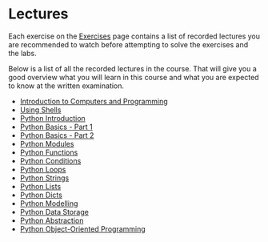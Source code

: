 # Lectures
Each exercise on the [Exercises](exercises/) page contains a list of recorded lectures you are recommended to watch before attempting to solve the exercises and the labs.

Below is a list of all the recorded lectures in the course. That will give you a good overview what you will learn in this course and what you are expected to know at the written examination.

* [Introduction to Computers and Programming](../../lectures/introduction-to-computers-and-programming/)
* [Using Shells](../../lectures/using-shells/)
* [Python Introduction](../../lectures/python-introduction/)
* [Python Basics - Part 1](../../lectures/python-basics-part-1/)
* [Python Basics - Part 2](../../lectures/python-basics-part-2/)
* [Python Modules](../../lectures/python-modules/)
* [Python Functions](../../lectures/python-functions/)
* [Python Conditions](../../lectures/python-conditions/)
* [Python Loops](../../lectures/python-loops/)
* [Python Strings](../../lectures/python-strings/)
* [Python Lists](../../lectures/python-lists/)
* [Python Dicts](../../lectures/python-dicts/)
* [Python Modelling](../../lectures/python-modelling/)
* [Python Data Storage](../../lectures/python-data-storage/)
* [Python Abstraction](../../lectures/python-abstraction/)
* [Python Object-Oriented Programming](../../lectures/python-object-oriented-programming/)